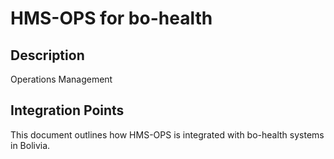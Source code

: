 # HMS-OPS for bo-health

## Description

Operations Management

## Integration Points

This document outlines how HMS-OPS is integrated with bo-health systems in Bolivia.
